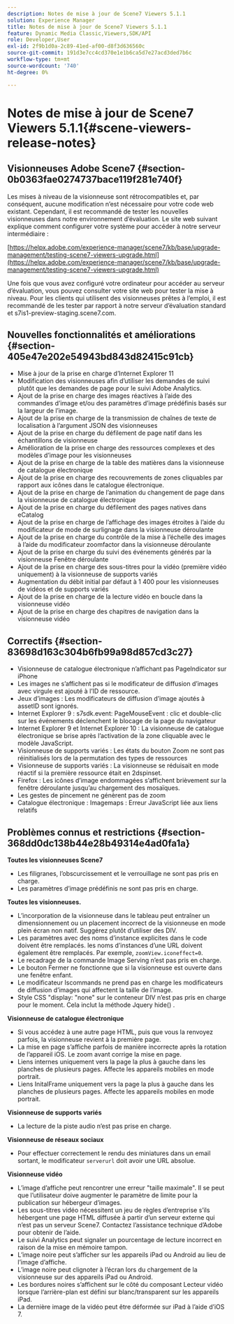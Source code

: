```yaml
---
description: Notes de mise à jour de Scene7 Viewers 5.1.1
solution: Experience Manager
title: Notes de mise à jour de Scene7 Viewers 5.1.1
feature: Dynamic Media Classic,Viewers,SDK/API
role: Developer,User
exl-id: 2f9b1d0a-2c89-41ed-af00-d8f3d636560c
source-git-commit: 191d3e7cc4cd370e1e1b6ca5d7e27acd3ded7b6c
workflow-type: tm+mt
source-wordcount: '740'
ht-degree: 0%

---
```


# Notes de mise à jour de Scene7 Viewers 5.1.1{#scene-viewers-release-notes}

## Visionneuses Adobe Scene7 {#section-0b0363fae0274737bace119f281e740f}

Les mises à niveau de la visionneuse sont rétrocompatibles et, par conséquent, aucune modification n’est nécessaire pour votre code web existant. Cependant, il est recommandé de tester les nouvelles visionneuses dans notre environnement d’évaluation. Le site web suivant explique comment configurer votre système pour accéder à notre serveur intermédiaire :

[https://helpx.adobe.com/experience-manager/scene7/kb/base/upgrade-management/testing-scene7-viewers-upgrade.html](https://helpx.adobe.com/experience-manager/scene7/kb/base/upgrade-management/testing-scene7-viewers-upgrade.html)

Une fois que vous avez configuré votre ordinateur pour accéder au serveur d’évaluation, vous pouvez consulter votre site web pour tester la mise à niveau. Pour les clients qui utilisent des visionneuses prêtes à l’emploi, il est recommandé de les tester par rapport à notre serveur d’évaluation standard et s7is1-preview-staging.scene7.com.

## Nouvelles fonctionnalités et améliorations {#section-405e47e202e54943bd843d82415c91cb}

* Mise à jour de la prise en charge d’Internet Explorer 11
* Modification des visionneuses afin d’utiliser les demandes de suivi plutôt que les demandes de page pour le suivi Adobe Analytics.
* Ajout de la prise en charge des images réactives à l’aide des commandes d’image et/ou des paramètres d’image prédéfinis basés sur la largeur de l’image.
* Ajout de la prise en charge de la transmission de chaînes de texte de localisation à l’argument JSON des visionneuses
* Ajout de la prise en charge du défilement de page natif dans les échantillons de visionneuse
* Amélioration de la prise en charge des ressources complexes et des modèles d’image pour les visionneuses
* Ajout de la prise en charge de la table des matières dans la visionneuse de catalogue électronique
* Ajout de la prise en charge des recouvrements de zones cliquables par rapport aux icônes dans le catalogue électronique.
* Ajout de la prise en charge de l’animation du changement de page dans la visionneuse de catalogue électronique
* Ajout de la prise en charge du défilement des pages natives dans eCatalog
* Ajout de la prise en charge de l’affichage des images étroites à l’aide du modificateur de mode de surlignage dans la visionneuse déroulante
* Ajout de la prise en charge du contrôle de la mise à l’échelle des images à l’aide du modificateur zoomfactor dans la visionneuse déroulante
* Ajout de la prise en charge du suivi des événements générés par la visionneuse Fenêtre déroulante
* Ajout de la prise en charge des sous-titres pour la vidéo (première vidéo uniquement) à la visionneuse de supports variés
* Augmentation du débit initial par défaut à 1 400 pour les visionneuses de vidéos et de supports variés
* Ajout de la prise en charge de la lecture vidéo en boucle dans la visionneuse vidéo
* Ajout de la prise en charge des chapitres de navigation dans la visionneuse vidéo

## Correctifs {#section-83698d163c304b6fb99a98d857cd3c27}

* Visionneuse de catalogue électronique n’affichant pas PageIndicator sur iPhone
* Les images ne s’affichent pas si le modificateur de diffusion d’images avec virgule est ajouté à l’ID de ressource.
* Jeux d’images : Les modificateurs de diffusion d’image ajoutés à assetID sont ignorés.
* Internet Explorer 9 : s7sdk.event: PageMouseEvent : clic et double-clic sur les événements déclenchent le blocage de la page du navigateur
* Internet Explorer 9 et Internet Explorer 10 : La visionneuse de catalogue électronique se brise après l’activation de la zone cliquable avec le modèle JavaScript.
* Visionneuse de supports variés : Les états du bouton Zoom ne sont pas réinitialisés lors de la permutation des types de ressources
* Visionneuse de supports variés : La visionneuse se réduisait en mode réactif si la première ressource était en 2dspinset.
* Firefox : Les icônes d’image endommagées s’affichent brièvement sur la fenêtre déroulante jusqu’au chargement des mosaïques.
* Les gestes de pincement ne génèrent pas de zoom
* Catalogue électronique : Imagemaps : Erreur JavaScript liée aux liens relatifs

## Problèmes connus et restrictions {#section-368dd0dc138b44e28b49314e4ad0fa1a}

**Toutes les visionneuses Scene7**

* Les filigranes, l’obscurcissement et le verrouillage ne sont pas pris en charge.
* Les paramètres d’image prédéfinis ne sont pas pris en charge.

**Toutes les visionneuses.**

* L’incorporation de la visionneuse dans le tableau peut entraîner un dimensionnement ou un placement incorrect de la visionneuse en mode plein écran non natif. Suggérez plutôt d’utiliser des DIV.
* Les paramètres avec des noms d’instance explicites dans le code doivent être remplacés. les noms d’instances d’une URL doivent également être remplacés. Par exemple, `zoomView.iconeffect=0`.
* Le recadrage de la commande Image Serving n’est pas pris en charge.
* Le bouton Fermer ne fonctionne que si la visionneuse est ouverte dans une fenêtre enfant.
* Le modificateur Iscommands ne prend pas en charge les modificateurs de diffusion d’images qui affectent la taille de l’image.
* Style CSS &quot;display: &quot;none&quot; sur le conteneur DIV n’est pas pris en charge pour le moment. Cela inclut la méthode Jquery hide() .

**Visionneuse de catalogue électronique**

* Si vous accédez à une autre page HTML, puis que vous la renvoyez parfois, la visionneuse revient à la première page.
* La mise en page s’affiche parfois de manière incorrecte après la rotation de l’appareil iOS. Le zoom avant corrige la mise en page.
* Liens internes uniquement vers la page la plus à gauche dans les planches de plusieurs pages. Affecte les appareils mobiles en mode portrait.
* Liens InitalFrame uniquement vers la page la plus à gauche dans les planches de plusieurs pages. Affecte les appareils mobiles en mode portrait.

**Visionneuse de supports variés**

* La lecture de la piste audio n’est pas prise en charge.

**Visionneuse de réseaux sociaux**

* Pour effectuer correctement le rendu des miniatures dans un email sortant, le modificateur `serverurl` doit avoir une URL absolue.

**Visionneuse vidéo**

* L’image d’affiche peut rencontrer une erreur &quot;taille maximale&quot;. Il se peut que l’utilisateur doive augmenter le paramètre de limite pour la publication sur hébergeur d’images.
* Les sous-titres vidéo nécessitent un jeu de règles d’entreprise s’ils hébergent une page HTML diffusée à partir d’un serveur externe qui n’est pas un serveur Scene7. Contactez l’assistance technique d’Adobe pour obtenir de l’aide.
* Le suivi Analytics peut signaler un pourcentage de lecture incorrect en raison de la mise en mémoire tampon.
* L’image noire peut s’afficher sur les appareils iPad ou Android au lieu de l’image d’affiche.
* L’image noire peut clignoter à l’écran lors du chargement de la visionneuse sur des appareils iPad ou Android.
* Les bordures noires s’affichent sur le côté du composant Lecteur vidéo lorsque l’arrière-plan est défini sur blanc/transparent sur les appareils iPad.
* La dernière image de la vidéo peut être déformée sur iPad à l’aide d’iOS 7.
